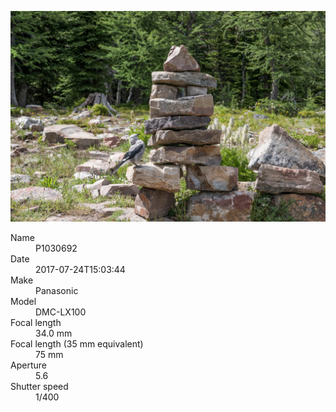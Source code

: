 [![P1030692](/photos/hd/P1030692.jpg)](/photos/full/P1030692.jpg?raw=true)

<dl>
  <dt>Name</dt>
  <dd>P1030692</dd>
  <dt>Date</dt>
  <dd>2017-07-24T15:03:44</dd>
  <dt>Make</dt>
  <dd>Panasonic</dd>
  <dt>Model</dt>
  <dd>DMC-LX100</dd>
  <dt>Focal length</dt>
  <dd>34.0 mm</dd>
  <dt>Focal length (35 mm equivalent)</dt>
  <dd>75 mm</dd>
  <dt>Aperture</dt>
  <dd>5.6</dd>
  <dt>Shutter speed</dt>
  <dd>1/400</dd>
</dl>
